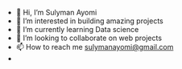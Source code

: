 - 👋 Hi, I’m Sulyman Ayomi
- 👀 I’m interested in building amazing projects
- 🌱 I’m currently learning Data science
- 💞️ I’m looking to collaborate on web projects
- 📫 How to reach me sulymanayomi@gmail.com
- 

<!---
SulymanAyomi/SulymanAyomi is a ✨ special ✨ repository because its `README.md` (this file) appears on your GitHub profile.
You can click the Preview link to take a look at your changes.
--->
